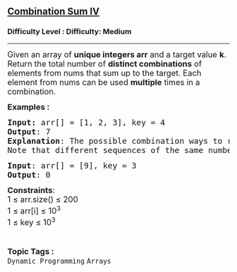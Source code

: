 <h2><a href="https://www.geeksforgeeks.org/problems/4-combination-sum/1?page=11&sortBy=accuracy">Combination Sum IV</a></h2><h3>Difficulty Level : Difficulty: Medium</h3><hr><div class="problems_problem_content__Xm_eO"><p><span style="font-size: 18px;">Given an array of <strong>unique integers arr</strong> and a target value <strong>k</strong>. Return the total number of </span><span style="font-size: 18px;"><strong>distinct combinations</strong> of elements from nums that sum up to the target.</span><span style="font-size: 18px;">&nbsp;Each element from nums can be used <strong>multiple</strong> times in a combination.</span><span style="font-size: 18px;">&nbsp;</span></p>
<p><span style="font-size: 18px;"><strong>Examples :</strong></span></p>
<pre><span style="font-size: 18px;"><strong>Input: </strong>arr[] = [1, 2, 3], key = 4
<strong>Output</strong>: 7
<strong>Explanation</strong>: The possible combination ways to reach the target are: (1, 1, 1, 1) (1, 1, 2) (1, 2, 1) (1, 3) (2, 1, 1) (2, 2) (3, 1).
Note that different sequences of the same numbers are counted as distinct combinations.</span></pre>
<pre><span style="font-size: 18px;"><strong>Input</strong>: arr[] = [9], key = 3</span><span style="font-size: 18px;"><strong>
Output</strong>: 0</span></pre>
<p><span style="font-size: 18px;"><strong>Constraints</strong>:<br>1 ≤ arr.size() ≤ 200<br>1 ≤ arr[i] ≤ 10<sup>3</sup><br>1 ≤ key ≤ 10<sup>3</sup></span></p></div><br><p><span style=font-size:18px><strong>Topic Tags : </strong><br><code>Dynamic Programming</code>&nbsp;<code>Arrays</code>&nbsp;